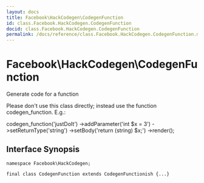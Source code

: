 ```yaml
---
layout: docs
title: Facebook\HackCodegen\CodegenFunction
id: class.Facebook.HackCodegen.CodegenFunction
docid: class.Facebook.HackCodegen.CodegenFunction
permalink: /docs/reference/class.Facebook.HackCodegen.CodegenFunction.md
---
```

# Facebook\\HackCodegen\\CodegenFunction




Generate code for a function




Please don't use this class directly; instead
use the function codegen_function.  E.g.:




codegen_function('justDoIt')
->addParameter('int $x = 3')
->setReturnType('string')
->setBody('return (string) $x;')
->render();




## Interface Synopsis




``` Hack
namespace Facebook\HackCodegen;

final class CodegenFunction extends CodegenFunctionish {...}
```


